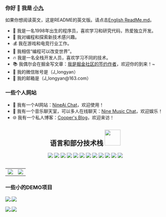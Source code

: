 ### 你好 👋 我是 <a href="https://jiangly.com">小九</a>
如果你想阅读英文，这是README的英文版。请点击[English ReadMe.md](README.md)。

<ul>
    <li>🤭 我是一名1998年出生的程序员，喜欢学习和研究代码，热爱独立开发。</li>
    <li>🔭 我对编程和探索新技术感兴趣。</li>
    <li>💰 我在游戏和电竞行业工作。</li>
    <li>🌱 我相信“编程可以改变世界”。</li>
    <li>🔥 我是一名全栈开发人员，喜欢学习不同的技术。</li>
    <li>📚 我偶尔会在掘金写文章：<a href="https://juejin.cn/user/3861140568811576/posts" rel="nofollow">我是掘金社区的签约作者</a>，欢迎你的到来！~ </li>
    <li>💬 我的微信账号是（J_longyan）</li>
    <li>📮 我的邮箱是（J_longyan@163.com）</li>
</ul>

### 一些个人网站
- 🤖 我有一个AI网站：<a href="https://nineai.chat" rel="nofollow">NineAi Chat</a>，欢迎使用！ </li>
- 💬 我有一个音乐聊天室，可以多人在线聊天：<a href="https://music-chat.mmmss.com" rel="nofollow">Nine Music Chat</a>，欢迎娱乐！ </li>
- 🌐 我有一个私人博客：<a href="https://jiangly.com" rel="nofollow">Cooper's Blog</a>，欢迎来访！ </li>

<h2 align="center">语言和部分技术栈 <img src="https://media.giphy.com/media/mGcNjsfWAjY5AEZNw6/giphy.gif" width="50"></h2>
<p align="center">
<img src="https://img.shields.io/badge/-JavaScript-black?style=flat-square&logo=javascript"/>
<img src="https://img.shields.io/badge/-Nodejs-black?style=flat-square&logo=Node.js"/>
<img src="https://img.shields.io/badge/-Golang-black?style=flat-square&logo=go"/>
<img src="https://img.shields.io/badge/-NestJs-black?style=flat-square&logo=nestjs"/>
<img src="https://img.shields.io/badge/-VueJs-black?style=flat-square&logo=Vue.js"/>
<img src="https://img.shields.io/badge/-React-black?style=flat-square&logo=react"/>
<img src="https://img.shields.io/badge/-Mysql-black?style=flat-square&logo=mysql"/>
<img src="https://img.shields.io/badge/-Redis-black?style=flat-square&logo=redis"/>
<img src="https://img.shields.io/badge/-Docker-black?style=flat-square&logo=docker"/>
<img src="https://img.shields.io/badge/-Vite-black?style=flat-square&logo=vite"/>
<img src="https://img.shields.io/badge/-Typescript-black?style=flat-square&logo=ts-node"/>
<img src="https://img.shields.io/badge/-GitHub-black?style=flat-square&logo=github"/>
</p>
<h2></h2>

<table>
  <tr align="center">
    <td>
      <a href="https://github.com/anuraghazra/github-readme-stats" target="_blank">
        <img align="center" name="Cooper's github stats" src="https://github-readme-stats.vercel.app/api?username=CooperJiang&show_icons=true&theme=tokyonight" />
      </a>
    </td>
  <td align="left">
    <img src = "https://github-readme-stats.vercel.app/api/top-langs/?username=CooperJiang&theme=tokyonight&layout=compact">
   </td>
  </tr>
</table>

### 一些小的DEMO项目

  <a href="https://github.com/CooperJiang/Nine-chat-frontend">
    <img align="center" src="https://github-readme-stats.vercel.app/api/pin/?username=CooperJiang&repo=Nine-chat-frontend&theme=radical" />
  </a>
  <a href="https://github.com/CooperJiang/Nine-chat-backend">
    <img align="center" src="https://github-readme-stats.vercel.app/api/pin/?username=CooperJiang&repo=Nine-chat-backend&theme=radical" />
  </a>
  <p></p>
    <a href="https://github.com/CooperJiang/Nine-blog-web">
    <img align="center" src="https://github-readme-stats.vercel.app/api/pin/?username=CooperJiang&repo=Nine-blog-web&theme=radical" />
  </a>
  <a href="https://github.com/CooperJiang/todolist">
    <img align="center" src="https://github-readme-stats.vercel.app/api/pin/?username=CooperJiang&repo=todolist&theme=radical" />
  </a>

